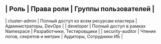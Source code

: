 | Роль             | Права роли                                    | Группы пользователей |
-------------------------------------------------------------------------------------------
| cluster-admin    | Полный доступ ко всем ресурсам кластера       | Администраторы, DevOps |
| developer        | Полный доступ в рамках Namespace              | Разработчики, Тестировщики |
| security-auditor | Чтение логов, секретов и метрик               | Аудиторы, Сотрудники ИБ |